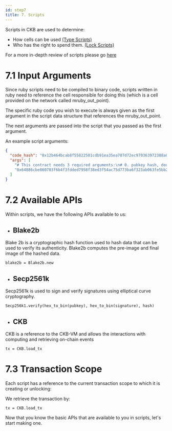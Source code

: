 ```yaml
---
id: step7
title: 7. Scripts
---
```


Scripts in CKB are used to determine:

* How cells can be used [(Type Scripts)](/dev-guide/scripts)
* Who has the right to spend them. [(Lock Scripts)](/dev-guide/scripts)

For a more in-depth review of scripts please go [here](/dev-guide/scripts)

# 7.1 Input Arguments

Since ruby scripts need to be compiled to binary code, scripts written in ruby need to reference the cell responsible for doing this (which is a cell provided on the network called mruby_out_point).

The specific ruby code you wish to execute is always given as the first argument in the script data structure that references the mruby_out_point.

The next arguments are passed into the script that you passed as the first argument.

An example script arguments:

```json
{
  "code_hash": "0x12b464bcab8f55822501cdb91ea35ea707d72ec970363972388a0c49b94d377c",
  "args": [
    "# This contract needs 3 required arguments:\n# 0. pubkey hash, double blake2b hash of pubkey, used to shield the real\n# pubkey in lock script.\n# 1. pubkey, real pubkey used to identify token owner\n# 2. signature, signature used to present ownership\nif ARGV.length != 3\n  raise \"Wrong number of arguments!\"\nend\n\ndef hex_to_bin(s)\n  if s.start_with?(\"0x\")\n    s = s[2..-1]\n  end\n  [s].pack(\"H*\")\nend\n\npubkey_hash = hex_to_bin(ARGV[0])\npubkey = hex_to_bin(ARGV[1])\nhash = Blake2b.new.update(Blake2b.new.update(pubkey).final).final\nunless hash == pubkey_hash\n  raise \"Invalid pubkey!\"\nend\n\ntx = CKB.load_tx\nblake2b = Blake2b.new\n\ntx[\"inputs\"].each_with_index do |input, i|\n  blake2b.update(input[\"hash\"])\n  blake2b.update(input[\"index\"].to_s)\nend\ntx[\"outputs\"].each_with_index do |output, i|\n  blake2b.update(output[\"capacity\"].to_s)\n  blake2b.update(CKB.load_script_hash(i, CKB::Source::OUTPUT, CKB::HashType::LOCK))\n  if hash = CKB.load_script_hash(i, CKB::Source::OUTPUT, CKB::HashType::TYPE)\n    blake2b.update(hash)\n  end\nend\nhash = blake2b.final\npubkey = ARGV[0]\nsignature = ARGV[1]\n\nunless Secp256k1.verify(hex_to_bin(pubkey), hex_to_bin(signature), hash)\n  raise \"Signature verification error!\"\nend\n",
    "0x64886cbe860703f6b4f3fdded7958f38ed3f54ac75d773ba6f323ab063fe5bb2"
  ]
}
```



# 7.2 Available APIs
Within scripts, we have the following APIs available to us:
* ## Blake2b  
Blake 2b is a cryptographic hash function used to hash data that can be used to verify its authenticity. Blake2b computes the pre-image and final image of the hashed data.

```
blake2b = Blake2b.new
```

* ## Secp2561k
Secp2561k is used to sign and verify signatures using elliptical curve cryptography.

```
Secp256k1.verify(hex_to_bin(pubkey), hex_to_bin(signature), hash)
```

* ## CKB  
CKB is a reference to the CKB-VM and allows the interactions with computing and retrieving on-chain events

```
tx = CKB.load_tx
```

# 7.3 Transaction Scope

Each script has a reference to the current transaction scope to which it is creating or unlocking:

We retrieve the transaction by:

```
tx = CKB.load_tx
```

Now that you know the basic APIs that are available to you in scripts, let's start making one.
